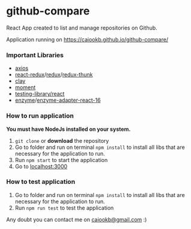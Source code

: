 # github-compare

React App created to list and manage repositories on Github.

Application running on https://caiookb.github.io/github-compare/
  
### Important Libraries
- [axios](https://github.com/axios/axios) 
- [react-redux](https://github.com/reduxjs/react-redux)/[redux](https://github.com/reduxjs/redux)/[redux-thunk](https://github.com/reduxjs/redux-thunk)
- [clay](https://github.com/liferay/clay)
- [moment](https://github.com/moment/moment)
- [testing-library/react](https://github.com/testing-library/react-testing-library)
- [enzyme](https://github.com/enzymejs/enzyme)/[enzyme-adapter-react-16](https://www.npmjs.com/package/enzyme-adapter-react-16)

### How to run application
**You must have NodeJs installed on your system.**

 1. `git clone` or **download** the repository
 2. Go to folder and run on terminal `npm install` to install all libs that are necessary for the application to run.
 3. Run `npm start` to start the application
 4. Go to [localhost:3000](localhost:3000)
 
### How to test application

 1. Go to folder and run on terminal `npm install` to install all libs that are necessary for the application to run.
 2. Run `npm run test` to test the application


 

Any doubt you can contact me on caiookb@gmail.com :)

